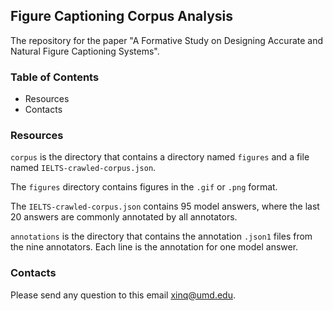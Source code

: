 ## Figure Captioning Corpus Analysis
The repository for the paper "A Formative Study on Designing Accurate and Natural Figure Captioning Systems". 

### Table of Contents
 * Resources
 * Contacts

### Resources
`corpus` is the directory that contains a directory named `figures` and a file named `IELTS-crawled-corpus.json`. 

The `figures` directory contains figures in the `.gif` or `.png` format.

The `IELTS-crawled-corpus.json` contains 95 model answers, where the last 20 answers are commonly annotated by all annotators.

`annotations` is the directory that contains the annotation `.json1` files from the nine annotators. Each line is the annotation for one model answer. 

### Contacts
Please send any question to this email xinq@umd.edu.



